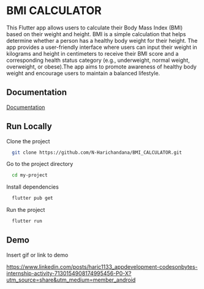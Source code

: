 
# BMI CALCULATOR

This Flutter app allows users to calculate their Body Mass Index (BMI) based on their weight and height. BMI is a simple calculation that helps determine whether a person has a healthy body weight for their height. The app provides a user-friendly interface where users  can input their weight in kilograms and height in centimeters to receive their BMI score and a corresponding health status category (e.g., underweight, normal weight, overweight, or obese).The app aims to promote awareness of healthy body weight and encourage users to maintain a balanced lifestyle.


## Documentation

[Documentation](https://docs.flutter.dev/)



## Run Locally

Clone the project

```bash
  git clone https://github.com/N-Harichandana/BMI_CALCULATOR.git
```

Go to the project directory

```bash
  cd my-project
```

Install dependencies

```bash
  flutter pub get
```
Run the project

```bash
  flutter run
```


## Demo

Insert gif or link to demo

https://www.linkedin.com/posts/haric1133_appdevelopment-codesonbytes-internship-activity-7130154908174995456-P0-X?utm_source=share&utm_medium=member_android
